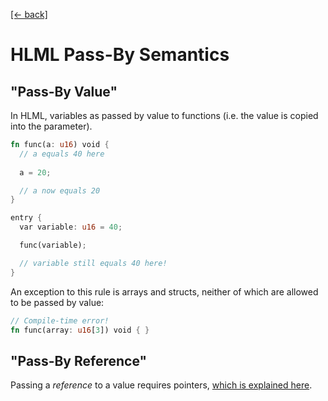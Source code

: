 [[← back]](./README.md)

# HLML Pass-By Semantics

## "Pass-By Value"
In HLML, variables as passed by value to functions (i.e. the value is copied into the parameter). 

```rust
fn func(a: u16) void {
  // a equals 40 here
  
  a = 20;

  // a now equals 20
}

entry {
  var variable: u16 = 40;

  func(variable);

  // variable still equals 40 here!
}
```

An exception to this rule is arrays and structs, neither of which are allowed to be passed by value:
```rust
// Compile-time error!
fn func(array: u16[3]) void { }
```

## "Pass-By Reference"
Passing a *reference* to a value requires pointers, [which is explained here](pointers.md#using-pointers-to-pass-by-reference).